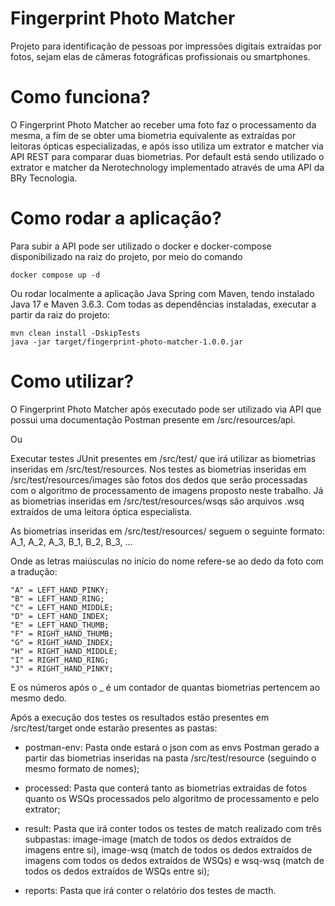 # Fingerprint Photo Matcher

Projeto para identificação de pessoas por impressões digitais extraídas por fotos, sejam elas de câmeras fotográficas profissionais ou smartphones.

# Como funciona?

O Fingerprint Photo Matcher ao receber uma foto faz o processamento da mesma, a fim de se obter uma biometria equivalente as extraídas por leitoras ópticas especializadas, e após isso utiliza um extrator e matcher via API REST para comparar duas biometrias. Por default está sendo utilizado o extrator e matcher da Nerotechnology implementado através de uma API da BRy Tecnologia.

# Como rodar a aplicação?
Para subir a API pode ser utilizado o docker e docker-compose disponibilizado na raiz do projeto, por meio do comando

	docker compose up -d

Ou rodar localmente a aplicação Java Spring com Maven, tendo instalado Java 17 e Maven 3.6.3. Com todas as dependências instaladas, executar a partir da raiz do projeto:

	mvn clean install -DskipTests
	java -jar target/fingerprint-photo-matcher-1.0.0.jar

# Como utilizar?
O Fingerprint Photo Matcher após executado pode ser utilizado via API que possui uma documentação Postman presente em /src/resources/api.

Ou

Executar testes JUnit presentes em /src/test/ que irá utilizar as biometrias inseridas em /src/test/resources. Nos testes as biometrias inseridas em /src/test/resources/images são fotos dos dedos que serão processadas com o algoritmo de processamento de imagens proposto neste trabalho. Já as biometrias inseridas em /src/test/resources/wsqs são arquivos .wsq extraídos de uma leitora óptica especialista.

As biometrias inseridas em /src/test/resources/ seguem o seguinte formato:
A_1, A_2, A_3, B_1, B_2, B_3, ...

Onde as letras maiúsculas no início do nome refere-se ao dedo da foto com a tradução:

	"A" = LEFT_HAND_PINKY;
	"B" = LEFT_HAND_RING;
	"C" = LEFT_HAND_MIDDLE;
	"D" = LEFT_HAND_INDEX;
	"E" = LEFT_HAND_THUMB;
	"F" = RIGHT_HAND_THUMB;
	"G" = RIGHT_HAND_INDEX;
	"H" = RIGHT_HAND_MIDDLE;
	"I" = RIGHT_HAND_RING;
	"J" = RIGHT_HAND_PINKY;

E os números após o _ é um contador de quantas biometrias pertencem ao mesmo dedo.

Após a execução dos testes os resultados estão presentes em /src/test/target onde estarão presentes as pastas:
 - postman-env: Pasta onde estará o json com as envs Postman gerado a partir das biometrias inseridas na pasta /src/test/resource (seguindo o mesmo formato de nomes);
 
 - processed: Pasta que conterá tanto as biometrias extraidas de fotos quanto os WSQs processados pelo algoritmo de processamento e pelo extrator;
 
 - result: Pasta que irá conter todos os testes de match realizado com três subpastas: image-image (match de todos os dedos extraídos de imagens entre si), image-wsq (match de todos os dedos extraídos de imagens com todos os dedos extraídos de WSQs) e wsq-wsq (match de todos os dedos extraídos de WSQs entre si);
 
 - reports: Pasta que irá conter o relatório dos testes de macth.
